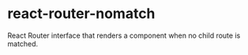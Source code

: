 # react-router-nomatch
React Router interface that renders a component when no child route is matched.
